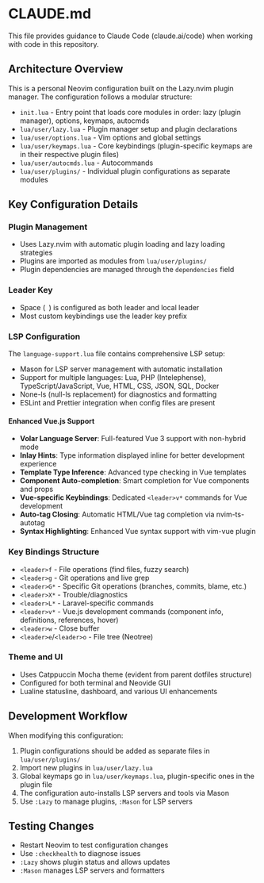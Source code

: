 # CLAUDE.md

This file provides guidance to Claude Code (claude.ai/code) when working with code in this repository.

## Architecture Overview

This is a personal Neovim configuration built on the Lazy.nvim plugin manager. The configuration follows a modular structure:

- `init.lua` - Entry point that loads core modules in order: lazy (plugin manager), options, keymaps, autocmds
- `lua/user/lazy.lua` - Plugin manager setup and plugin declarations
- `lua/user/options.lua` - Vim options and global settings
- `lua/user/keymaps.lua` - Core keybindings (plugin-specific keymaps are in their respective plugin files)
- `lua/user/autocmds.lua` - Autocommands
- `lua/user/plugins/` - Individual plugin configurations as separate modules

## Key Configuration Details

### Plugin Management
- Uses Lazy.nvim with automatic plugin loading and lazy loading strategies
- Plugins are imported as modules from `lua/user/plugins/`
- Plugin dependencies are managed through the `dependencies` field

### Leader Key
- Space (` `) is configured as both leader and local leader
- Most custom keybindings use the leader key prefix

### LSP Configuration
The `language-support.lua` file contains comprehensive LSP setup:
- Mason for LSP server management with automatic installation
- Support for multiple languages: Lua, PHP (Intelephense), TypeScript/JavaScript, Vue, HTML, CSS, JSON, SQL, Docker
- None-ls (null-ls replacement) for diagnostics and formatting
- ESLint and Prettier integration when config files are present

#### Enhanced Vue.js Support
- **Volar Language Server**: Full-featured Vue 3 support with non-hybrid mode
- **Inlay Hints**: Type information displayed inline for better development experience
- **Template Type Inference**: Advanced type checking in Vue templates
- **Component Auto-completion**: Smart completion for Vue components and props
- **Vue-specific Keybindings**: Dedicated `<leader>v*` commands for Vue development
- **Auto-tag Closing**: Automatic HTML/Vue tag completion via nvim-ts-autotag
- **Syntax Highlighting**: Enhanced Vue syntax support with vim-vue plugin

### Key Bindings Structure
- `<leader>f` - File operations (find files, fuzzy search)
- `<leader>g` - Git operations and live grep
- `<leader>G*` - Specific Git operations (branches, commits, blame, etc.)
- `<leader>X*` - Trouble/diagnostics
- `<leader>L*` - Laravel-specific commands
- `<leader>v*` - Vue.js development commands (component info, definitions, references, hover)
- `<leader>w` - Close buffer
- `<leader>e`/`<leader>o` - File tree (Neotree)

### Theme and UI
- Uses Catppuccin Mocha theme (evident from parent dotfiles structure)
- Configured for both terminal and Neovide GUI
- Lualine statusline, dashboard, and various UI enhancements

## Development Workflow

When modifying this configuration:
1. Plugin configurations should be added as separate files in `lua/user/plugins/`
2. Import new plugins in `lua/user/lazy.lua`
3. Global keymaps go in `lua/user/keymaps.lua`, plugin-specific ones in the plugin file
4. The configuration auto-installs LSP servers and tools via Mason
5. Use `:Lazy` to manage plugins, `:Mason` for LSP servers

## Testing Changes
- Restart Neovim to test configuration changes
- Use `:checkhealth` to diagnose issues
- `:Lazy` shows plugin status and allows updates
- `:Mason` manages LSP servers and formatters